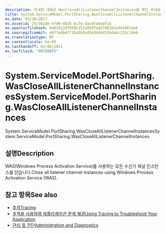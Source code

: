 ```yaml
---
description: 자세한 내용은 WasCloseAllListenerChannelInstances를 확인 하세요.
title: System.ServiceModel.PortSharing.WasCloseAllListenerChannelInstances
ms.date: 03/30/2017
ms.assetid: 25c502de-e7d9-4838-bc7e-3ac4fa64dfad
ms.openlocfilehash: 8d83412df899e353a939fee67d81b1e3d3d65de6
ms.sourcegitcommit: ddf7edb67715a5b9a45e3dd44536dabc153c1de0
ms.translationtype: MT
ms.contentlocale: ko-KR
ms.lasthandoff: 02/06/2021
ms.locfileid: "99758875"
---
```

# <a name="systemservicemodelportsharingwasclosealllistenerchannelinstances"></a><span data-ttu-id="cef01-103">System.ServiceModel.PortSharing.WasCloseAllListenerChannelInstances</span><span class="sxs-lookup"><span data-stu-id="cef01-103">System.ServiceModel.PortSharing.WasCloseAllListenerChannelInstances</span></span>

<span data-ttu-id="cef01-104">System.ServiceModel.PortSharing.WasCloseAllListenerChannelInstances</span><span class="sxs-lookup"><span data-stu-id="cef01-104">System.ServiceModel.PortSharing.WasCloseAllListenerChannelInstances</span></span>  
  
## <a name="description"></a><span data-ttu-id="cef01-105">설명</span><span class="sxs-lookup"><span data-stu-id="cef01-105">Description</span></span>  

 <span data-ttu-id="cef01-106">WAS(Windows Process Activation Service)를 사용하는 모든 수신기 채널 인스턴스를 닫습니다.</span><span class="sxs-lookup"><span data-stu-id="cef01-106">Close all listener channel instances using Windows Process Activation Service (WAS).</span></span>  
  
## <a name="see-also"></a><span data-ttu-id="cef01-107">참고 항목</span><span class="sxs-lookup"><span data-stu-id="cef01-107">See also</span></span>

- [<span data-ttu-id="cef01-108">추적</span><span class="sxs-lookup"><span data-stu-id="cef01-108">Tracing</span></span>](index.md)
- [<span data-ttu-id="cef01-109">추적을 사용하여 애플리케이션 문제 해결</span><span class="sxs-lookup"><span data-stu-id="cef01-109">Using Tracing to Troubleshoot Your Application</span></span>](using-tracing-to-troubleshoot-your-application.md)
- [<span data-ttu-id="cef01-110">관리 및 진단</span><span class="sxs-lookup"><span data-stu-id="cef01-110">Administration and Diagnostics</span></span>](../index.md)
